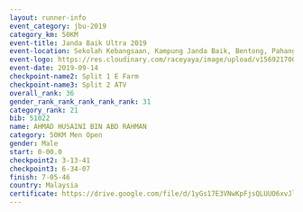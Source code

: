 ```yaml
---
layout: runner-info 
event_category: jbu-2019 
category_km: 50KM 
event-title: Janda Baik Ultra 2019 
event-location: Sekolah Kebangsaan, Kampung Janda Baik, Bentong, Pahang, Malaysia 
event-logo: https://res.cloudinary.com/raceyaya/image/upload/v1569217009/logo/janda-baik_vch1pc.jpg 
event-date: 2019-09-14 
checkpoint-name2: Split 1 E Farm 
checkpoint-name3: Split 2 ATV 
overall_rank: 36
gender_rank_rank_rank_rank_rank: 31
category_rank: 21
bib: 51022
name: AHMAD HUSAINI BIN ABD RAHMAN
category: 50KM Men Open
gender: Male
start: 0-00.0
checkpoint2: 3-13-41
checkpoint3: 6-34-07
finish: 7-05-46
country: Malaysia
certificate: https://drive.google.com/file/d/1yGs17E3VNwKpFjsQLUUO6xvJl0xzXnnx/view?usp=sharing
---
```

